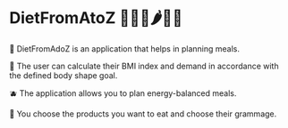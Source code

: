 # DietFromAtoZ :watermelon::avocado::pizza::hot_pepper::broccoli::eggplant:


:green_salad: DietFromAdoZ is an application that helps in planning meals. 

:sushi: The user can calculate their BMI index and demand in accordance with the defined body shape goal. 

:blueberries: The application allows you to plan energy-balanced meals. 

:croissant: You choose the products you want to eat and choose their grammage. 


